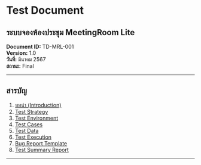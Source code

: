 # Test Document
## ระบบจองห้องประชุม MeetingRoom Lite

**Document ID:** TD-MRL-001  
**Version:** 1.0  
**วันที่:** มีนาคม 2567  
**สถานะ:** Final  

---

## สารบัญ

1. [บทนำ (Introduction)](#1-บทนำ-introduction)
2. [Test Strategy](#2-test-strategy)
3. [Test Environment](#3-test-environment)
4. [Test Cases](#4-test-cases)
5. [Test Data](#5-test-data)
6. [Test Execution](#6-test-execution)
7. [Bug Report Template](#7-bug-report-template)
8. [Test Summary Report](#8-test-summary-report)

---
